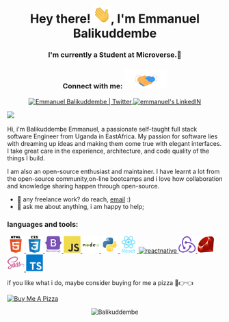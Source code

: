 <h1 align="center">
Hey there!
<img src="./Images/Hi.gif" width="40px" />, I'm Emmanuel Balikuddembe
</h1>
<h3 align="center">I'm currently a Student at Microverse.🌱
</h3>

<h3 align="center">Connect with me:
<img src='./Images/handshake.gif' width="100px">
</h3>
<p align="center">
<a href="https://twitter.com/BalixEmma">
  <img align="center" alt="Emmanuel Balikuddembe | Twitter" width="44px" height="30" src="https://raw.githubusercontent.com/peterthehan/peterthehan/master/assets/twitter.svg" >
</a>

<a href="https://www.linkedin.com/in/emmanuel-balikuddembe-763765b2/">
  <img align="center" alt="emmanuel's LinkedIN" width="44px" height="30px" src="https://raw.githubusercontent.com/peterthehan/peterthehan/master/assets/linkedin.svg" />
</a>
</p>

![](https://visitor-badge.glitch.me/badge?page_id=Balikuddembe.visitor-badge)

Hi, i'm Balikuddembe Emmanuel, a passionate self-taught full stack software Engineer from Uganda in EastAfrica. My passion for software lies with dreaming up ideas and making them come true with elegant interfaces. I take great care in the experience, architecture, and code quality of the things I build.

I am also an open-source enthusiast and maintainer. I have learnt a lot from the open-source community,on-line bootcamps and i love how collaboration and knowledge sharing happen through open-source.

  
- 💼 any freelance work? do reach, [email](mailto:balixemma@gmail.com) :)
- 💬 ask me about anything, i am happy to help;

<h3>languages and tools:</h3>
<p align="left"> <a href="https://www.w3.org/html/" target="_blank" rel="noreferrer"> <img src="https://raw.githubusercontent.com/devicons/devicon/master/icons/html5/html5-original-wordmark.svg" alt="html5" width="40" height="40"/> </a> <a href="https://www.w3schools.com/css/" target="_blank" rel="noreferrer"> <img src="https://raw.githubusercontent.com/devicons/devicon/master/icons/css3/css3-original-wordmark.svg" alt="css3" width="40" height="40"/> </a> <a href="https://getbootstrap.com" target="_blank" rel="noreferrer"> <img src="https://raw.githubusercontent.com/devicons/devicon/master/icons/bootstrap/bootstrap-plain-wordmark.svg" alt="bootstrap" width="40" height="40"/> </a>   <a href="https://developer.mozilla.org/en-US/docs/Web/JavaScript" target="_blank" rel="noreferrer"> <img src="https://raw.githubusercontent.com/devicons/devicon/master/icons/javascript/javascript-original.svg" alt="javascript" width="40" height="40"/> </a> <a href="https://nodejs.org" target="_blank" rel="noreferrer"> <img src="https://raw.githubusercontent.com/devicons/devicon/master/icons/nodejs/nodejs-original-wordmark.svg" alt="nodejs" width="40" height="40"/> </a> <a href="https://www.python.org" target="_blank" rel="noreferrer"> <img src="https://raw.githubusercontent.com/devicons/devicon/master/icons/python/python-original.svg" alt="python" width="40" height="40"/> </a> <a href="https://reactjs.org/" target="_blank" rel="noreferrer"> <img src="https://raw.githubusercontent.com/devicons/devicon/master/icons/react/react-original-wordmark.svg" alt="react" width="40" height="40"/> </a> <a href="https://reactnative.dev/" target="_blank" rel="noreferrer"> <img src="https://reactnative.dev/img/header_logo.svg" alt="reactnative" width="40" height="40"/> </a> <a href="https://redux.js.org" target="_blank" rel="noreferrer"> <img src="https://raw.githubusercontent.com/devicons/devicon/master/icons/redux/redux-original.svg" alt="redux" width="40" height="40"/> </a> <a href="https://www.ruby-lang.org/en/" target="_blank" rel="noreferrer"> <img src="https://raw.githubusercontent.com/devicons/devicon/master/icons/ruby/ruby-original.svg" alt="ruby" width="40" height="40"/> </a> <a href="https://sass-lang.com" target="_blank" rel="noreferrer"> <img src="https://raw.githubusercontent.com/devicons/devicon/master/icons/sass/sass-original.svg" alt="sass" width="40" height="40"/> </a> <a href="https://www.typescriptlang.org/" target="_blank" rel="noreferrer"> <img src="https://raw.githubusercontent.com/devicons/devicon/master/icons/typescript/typescript-original.svg" alt="typescript" width="40" height="40"/> </a> </p>


if you like what i do, maybe consider buying for me a pizza 🥺👉👈

<a href="" target="_blank"><img src="https://ih1.redbubble.net/image.2534181810.5420/st,small,507x507-pad,600x600,f8f8f8.jpg" alt="Buy Me A Pizza" width="120" ></a>

<p align="center"> <img src="https://github-readme-stats.vercel.app/api?username=Balikuddembe&show_icons=true&theme=radical" alt="Balikuddembe" />







